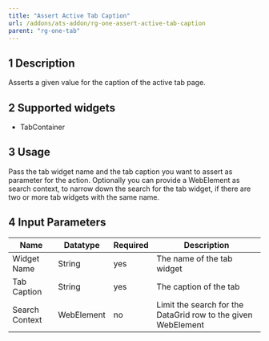 ```yaml
---
title: "Assert Active Tab Caption"
url: /addons/ats-addon/rg-one-assert-active-tab-caption
parent: "rg-one-tab"
---
```


## 1 Description

Asserts a given value for the caption of the active tab page.

## 2 Supported widgets

 + TabContainer

## 3 Usage

Pass the tab widget name and the tab caption  you want to assert as parameter for the action.
Optionally you can provide a WebElement as search context, to narrow down the search for the tab widget, if there are two or more tab widgets with the same name.

## 4 Input Parameters

Name | Datatype | Required | Description
--- | --- | --- | ---
Widget Name | String | yes | The name of the tab widget
Tab Caption | String | yes | The caption of the tab
Search Context | WebElement | no | Limit the search for the DataGrid row to the given WebElement
